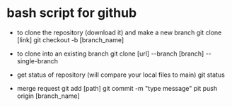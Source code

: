 # bash script for github

- to clone the repository (download it) and make a new branch
git clone [link]
git checkout -b [branch_name]

- to clone into an existing branch
git clone [url] --branch [branch] --single-branch

- get status of repository (will compare your local files to main)
git status

- merge request
git add [path]
git commit -m "type message"
pit push origin [branch_name]